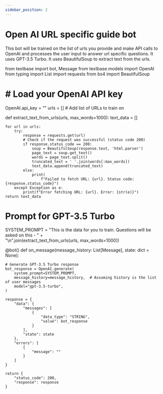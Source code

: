 ```yaml
---
sidebar_position: 2
---
```


# Open AI URL specific guide bot

This bot will be trained on the list of urls you provide and make API calls to OpenAI and processes the user input to answer url specific questions. It uses GPT-3.5 Turbo. It uses BeautifulSoup to extract text from the urls.

from textbase import bot, Message
from textbase.models import OpenAI
from typing import List
import requests
from bs4 import BeautifulSoup

# # Load your OpenAI API key

OpenAI.api_key = ""
urls = [] # Add list of URLs to train on

def extract_text_from_urls(urls, max_words=1000):
text_data = []

    for url in urls:
        try:
            response = requests.get(url)
            # Check if the request was successful (status code 200)
            if response.status_code == 200:
                soup = BeautifulSoup(response.text, 'html.parser')
                page_text = soup.get_text()
                words = page_text.split()
                truncated_text = ' '.join(words[:max_words])
                text_data.append(truncated_text)
            else:
                print(
                    f"Failed to fetch URL: {url}. Status code: {response.status_code}")
        except Exception as e:
            print(f"Error fetching URL: {url}. Error: {str(e)}")
    return text_data

# Prompt for GPT-3.5 Turbo

SYSTEM_PROMPT = "This is the data for you to train. Questions will be asked on this - " + \
 "\n".join(extract_text_from_urls(urls, max_words=1000))

@bot()
def on_message(message_history: List[Message], state: dict = None):

    # Generate GPT-3.5 Turbo response
    bot_response = OpenAI.generate(
        system_prompt=SYSTEM_PROMPT,
        message_history=message_history,  # Assuming history is the list of user messages
        model="gpt-3.5-turbo",
    )

    response = {
        "data": {
            "messages": [
                {
                    "data_type": "STRING",
                    "value": bot_response
                }
            ],
            "state": state
        },
        "errors": [
            {
                "message": ""
            }
        ]
    }

    return {
        "status_code": 200,
        "response": response
    }
